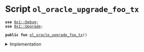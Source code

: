 
<a name="ol_oracle_upgrade_foo_tx"></a>

# Script `ol_oracle_upgrade_foo_tx`





<pre><code><b>use</b> <a href="../../modules/doc/Debug.md#0x1_Debug">0x1::Debug</a>;
<b>use</b> <a href="../../modules/doc/Upgrade.md#0x1_Upgrade">0x1::Upgrade</a>;
</code></pre>




<pre><code><b>public</b> <b>fun</b> <a href="ol_oracle_upgrade_foo_tx.md#ol_oracle_upgrade_foo_tx">ol_oracle_upgrade_foo_tx</a>()
</code></pre>



<details>
<summary>Implementation</summary>


<pre><code><b>fun</b> <a href="ol_oracle_upgrade_foo_tx.md#ol_oracle_upgrade_foo_tx">ol_oracle_upgrade_foo_tx</a> () {
    print(&0x000000000000000000000000000be110); // Bello!
    <a href="../../modules/doc/Upgrade.md#0x1_Upgrade_foo">Upgrade::foo</a>();
}
</code></pre>



</details>


[//]: # ("File containing references which can be used from documentation")
[ACCESS_CONTROL]: https://github.com/libra/lip/blob/master/lips/lip-2.md
[ROLE]: https://github.com/libra/lip/blob/master/lips/lip-2.md#roles
[PERMISSION]: https://github.com/libra/lip/blob/master/lips/lip-2.md#permissions
